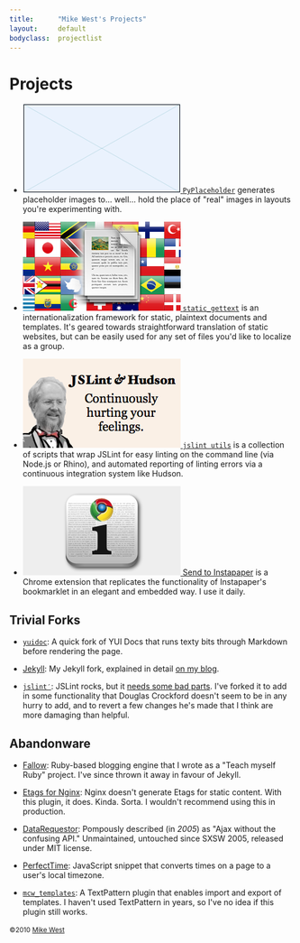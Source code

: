 ```yaml
---
title:      "Mike West's Projects"
layout:     default
bodyclass:  projectlist
---
```

Projects
========

*   [<img src="/pyplaceholder/logo.png" alt="" width="280" height="158"> `PyPlaceholder`][pyplaceholder]
    generates placeholder images to... well... hold the place of "real" images in 
    layouts you're experimenting with.

*   [<img src="/static_gettext/logo.png" alt="" width="280" height="158"> `static_gettext`][static_gettext]
    is an internationalization framework for static, plaintext documents and templates.
    It's geared towards straightforward translation of static websites, but can be
    easily used for any set of files you'd like to localize as a group.

*   [<img src="/jslint_utils/logo.png" alt="" width="280" height="158" alt="JSLint &amp; Hudson: Continually hurting your feelings."> `jslint utils`][jslintutils]
    is a collection of scripts that wrap JSLint for easy linting
    on the command line (via Node.js or Rhino), and automated
    reporting of linting errors via a continuous
    integration system like Hudson.

*   [<img src="/send_to_instapaper/logo.png" alt="" width="280" height="158"> Send to Instapaper][StI]
    is a Chrome extension that replicates the
    functionality of Instapaper's bookmarklet in an elegant and embedded
    way.  I use it daily.

[pyplaceholder]:    /pyplaceholder/
[static_gettext]:   /static_gettext/
[jslintutils]:      /jslint_utils/
[StI]:              https://chrome.google.com/extensions/detail/liamajdghafnpofaconeimppimbdbhgi/

Trivial Forks
-------------

*   [`yuidoc`][yuidoc]: A quick fork of YUI Docs that runs texty bits through
    Markdown before rendering the page.

*   [Jekyll][]: My Jekyll fork, explained in detail [on my blog][jekyllfork].

*   [`jslint′`][jslint]: JSLint rocks, but it [needs some bad parts][badjslint].
    I've forked it to add in some functionality that Douglas Crockford doesn't
    seem to be in any hurry to add, and to revert a few changes he's made that
    I think are more damaging than helpful.


[yuidoc]:       http://github.com/mikewest/yuidoc/
[jslint]:       /jslint
[badjslint]:    http://mikewest.org/2010/05/jslint-needs-some-bad-parts
[Jekyll]:       http://github.com/mikewest/jekyll
[jekyllfork]:   http://mikewest.org/2009/11/my-jekyll-fork

Abandonware
-----------

*   [Fallow][]: Ruby-based blogging engine that I wrote as a "Teach myself Ruby"
    project.  I've since thrown it away in favour of Jekyll.

*   [Etags for Nginx][nginx-etags]: Nginx doesn't generate Etags for static
    content.  With this plugin, it does.  Kinda.  Sorta.  I wouldn't recommend
    using this in production.

*   [DataRequestor][]: Pompously described (in _2005_) as "Ajax without the
    confusing API."  Unmaintained, untouched since SXSW 2005, released under
    MIT license.

*   [PerfectTime][]: JavaScript snippet that converts times on a page to a
    user's local timezone.

*   [`mcw_templates`][mcw_templates]:   A TextPattern plugin that enables import
    and export of templates.  I haven't used TextPattern in years, so I've no
    idea if this plugin still works.

[Fallow]:           http://github.com/mikewest/fallow
[nginx-etags]:      http://github.com/mikewest/nginx-static-etags
[DataRequestor]:    http://github.com/mikewest/datarequestor
[PerfectTime]:      http://github.com/mikewest/perfecttime
[mcw_templates]:    http://github.com/mikewest/mcw_templates

<small class="license">&copy;2010 <a href="http://mikewest.org/">Mike West</a></small>
